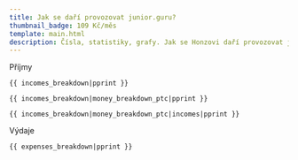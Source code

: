 ```yaml
---
title: Jak se daří provozovat junior.guru?
thumbnail_badge: 109 Kč/měs
template: main.html
description: Čísla, statistiky, grafy. Jak se Honzovi daří provozovat junior.guru?
---
```


Příjmy

```
{{ incomes_breakdown|pprint }}
```

```
{{ incomes_breakdown|money_breakdown_ptc|pprint }}
```

```
{{ incomes_breakdown|money_breakdown_ptc|incomes|pprint }}
```

Výdaje

```
{{ expenses_breakdown|pprint }}
```
